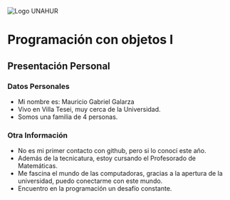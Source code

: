 ![Logo UNAHUR](./UNAHUR.png)

# Programación con objetos I
## Presentación Personal

### Datos Personales
- Mi nombre es: Mauricio Gabriel Galarza
- Vivo en Villa Tesei, muy cerca de la Universidad.
- Somos una familia de 4 personas.


### Otra Información
- No es mi primer contacto con github, pero si lo conocí este año.
- Además de la tecnicatura, estoy cursando el Profesorado de Matemáticas.
- Me fascina el mundo de las computadoras, gracias a la apertura de la universidad, puedo conectarme con este mundo.
- Encuentro en la programación un desafío constante.
